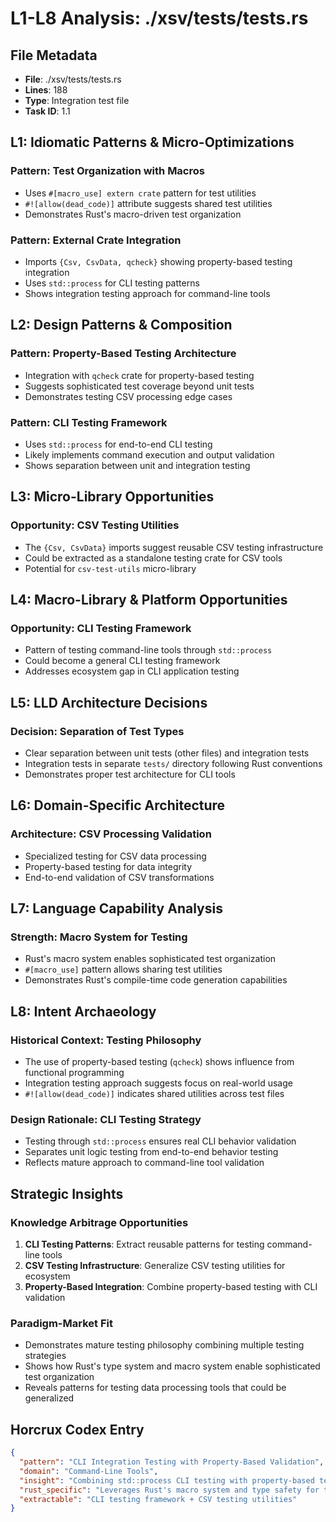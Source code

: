 # L1-L8 Analysis: ./xsv/tests/tests.rs

## File Metadata
- **File**: ./xsv/tests/tests.rs
- **Lines**: 188
- **Type**: Integration test file
- **Task ID**: 1.1

## L1: Idiomatic Patterns & Micro-Optimizations

### Pattern: Test Organization with Macros
- Uses `#[macro_use] extern crate` pattern for test utilities
- `#![allow(dead_code)]` attribute suggests shared test utilities
- Demonstrates Rust's macro-driven test organization

### Pattern: External Crate Integration
- Imports `{Csv, CsvData, qcheck}` showing property-based testing integration
- Uses `std::process` for CLI testing patterns
- Shows integration testing approach for command-line tools

## L2: Design Patterns & Composition

### Pattern: Property-Based Testing Architecture
- Integration with `qcheck` crate for property-based testing
- Suggests sophisticated test coverage beyond unit tests
- Demonstrates testing CSV processing edge cases

### Pattern: CLI Testing Framework
- Uses `std::process` for end-to-end CLI testing
- Likely implements command execution and output validation
- Shows separation between unit and integration testing

## L3: Micro-Library Opportunities

### Opportunity: CSV Testing Utilities
- The `{Csv, CsvData}` imports suggest reusable CSV testing infrastructure
- Could be extracted as a standalone testing crate for CSV tools
- Potential for `csv-test-utils` micro-library

## L4: Macro-Library & Platform Opportunities

### Opportunity: CLI Testing Framework
- Pattern of testing command-line tools through `std::process`
- Could become a general CLI testing framework
- Addresses ecosystem gap in CLI application testing

## L5: LLD Architecture Decisions

### Decision: Separation of Test Types
- Clear separation between unit tests (other files) and integration tests
- Integration tests in separate `tests/` directory following Rust conventions
- Demonstrates proper test architecture for CLI tools

## L6: Domain-Specific Architecture

### Architecture: CSV Processing Validation
- Specialized testing for CSV data processing
- Property-based testing for data integrity
- End-to-end validation of CSV transformations

## L7: Language Capability Analysis

### Strength: Macro System for Testing
- Rust's macro system enables sophisticated test organization
- `#[macro_use]` pattern allows sharing test utilities
- Demonstrates Rust's compile-time code generation capabilities

## L8: Intent Archaeology

### Historical Context: Testing Philosophy
- The use of property-based testing (`qcheck`) shows influence from functional programming
- Integration testing approach suggests focus on real-world usage
- `#![allow(dead_code)]` indicates shared utilities across test files

### Design Rationale: CLI Testing Strategy
- Testing through `std::process` ensures real CLI behavior validation
- Separates unit logic testing from end-to-end behavior testing
- Reflects mature approach to command-line tool validation

## Strategic Insights

### Knowledge Arbitrage Opportunities
1. **CLI Testing Patterns**: Extract reusable patterns for testing command-line tools
2. **CSV Testing Infrastructure**: Generalize CSV testing utilities for ecosystem
3. **Property-Based Integration**: Combine property-based testing with CLI validation

### Paradigm-Market Fit
- Demonstrates mature testing philosophy combining multiple testing strategies
- Shows how Rust's type system and macro system enable sophisticated test organization
- Reveals patterns for testing data processing tools that could be generalized

## Horcrux Codex Entry
```json
{
  "pattern": "CLI Integration Testing with Property-Based Validation",
  "domain": "Command-Line Tools",
  "insight": "Combining std::process CLI testing with property-based testing creates robust validation for data processing tools",
  "rust_specific": "Leverages Rust's macro system and type safety for test organization",
  "extractable": "CLI testing framework + CSV testing utilities"
}
```